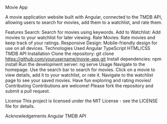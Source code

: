 Movie App

A movie application website built with Angular, connected to the TMDB API, allowing users to search for movies, add them to a watchlist, and rate them.


Features
Search: Search for movies using keywords.
Add to Watchlist: Add movies to your watchlist for later viewing.
Rate Movies: Rate movies and keep track of your ratings.
Responsive Design: Mobile-friendly design for use on all devices.
Technologies Used
Angular
TypeScript
HTML/CSS
TMDB API
Installation
Clone the repository: git clone https://github.com/yourusername/movie-app.git
Install dependencies: npm install
Run the development server: ng serve
Usage
Navigate to the homepage.
Use the search bar to search for movies.
Click on a movie to view details, add it to your watchlist, or rate it.
Navigate to the watchlist page to see your saved movies.
Have fun exploring and rating movies!
Contributing
Contributions are welcome! Please fork the repository and submit a pull request.

License
This project is licensed under the MIT License - see the LICENSE file for details.

Acknowledgements
Angular
TMDB API
